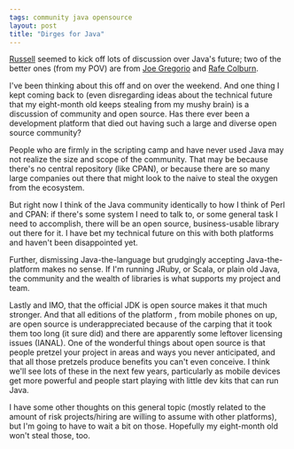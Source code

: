 ```yaml
---
tags: community java opensource
layout: post
title: "Dirges for Java"
---
```




<p><a href="http://www.russellbeattie.com/blog/java-needs-an-overhaul">Russell</a>
seemed to kick off lots of discussion over Java's future; two of the
better ones (from my POV) are from 
<a href="http://bitworking.org/news/237/The-beginning-of-the-end">Joe Gregorio</a> 
and 
<a href="http://rc3.org/2007/08/java-is-what-it.php">Rafe Colburn</a>.</p>

<p>I've been thinking about this off and on over the weekend. And one
thing I kept coming back to (even disregarding ideas about the
technical future that my eight-month old keeps stealing from my mushy
brain) is a discussion of community and open source. Has there ever
been a development platform that died out having such a large and
diverse open source community?</p>

<p>People who are firmly in the scripting camp and have never used
Java may not realize the size and scope of the community. That may be
because there's no central repository (like CPAN), or because there
are so many large companies out there that might look to the naive to
steal the oxygen from the ecosystem.</p>

<p>But right now I think of the Java community identically to how I
think of Perl and CPAN: if there's some system I need to talk to, or
some general task I need to accomplish, there will be an open source,
business-usable library out there for it. I have bet my technical
future on this with both platforms and haven't been disappointed
yet.</p>

<p>Further, dismissing Java-the-language but grudgingly accepting
Java-the-platform makes no sense. If I'm running JRuby, or Scala, or
plain old Java, the community and the wealth of libraries is what
supports my project and team.</p>

<p>Lastly and IMO, that the official JDK is open source makes it that
much stronger. And that all editions of the platform , from mobile
phones on up, are open source is underappreciated because of the
carping that it took them too long (it sure did) and there are
apparently some leftover licensing issues (IANAL). One of the
wonderful things about open source is that people pretzel your project
in areas and ways you never anticipated, and that all those pretzels
produce benefits you can't even conceive. I think we'll see lots of
these in the next few years, particularly as mobile devices get more
powerful and people start playing with little dev kits that can run
Java.</p>

<p>I have some other thoughts on this general topic (mostly related to
the amount of risk projects/hiring are willing to assume with other
platforms), but I'm going to have to wait a bit on those. Hopefully my
eight-month old won't steal those, too.</p>



